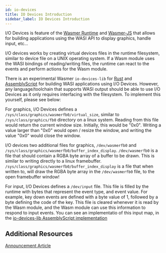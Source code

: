 ```yaml
---
id: io-devices
title: IO Devices Introduction
sidebar_label: IO Devices Introduction
---
```


I/O Devices is feature of the [Wasmer Runtime](/runtime/runtime) and [Wasmer-JS](/wasmer-js/wasmer-js) that allows for building applications using the WASI API to display graphics, handle input, etc...

I/O devices works by creating virtual devices files in the runtime filesystem, similar to device file on a UNIX operating system. If a Wasm module uses the WASI bindings of reading/writing files, the runtime can react to the events and perform actions for the Wasm module.

There is an experimental Wasmer `io-devices-lib` for [Rust](/io-devices/io-devices-lib/io-devices-lib-rust) and [AssemblyScript](/io-devices/io-devices-lib/io-devices-lib-assemblyscript) for building WASI applications using I/O Devices. However, any language/toolchain that supports WASI output should be able to use I/O Devices as it only requires interfacing with the filesystem. To implement this yourself, please see below:

For graphics, I/O Devices defines a `/sys/class/graphics/wasmerfb0/virtual_size`, similar to `/sys/class/graphics/fb0` directory on a linux system. Reading from this file would return the current window size. Initially, this would be "0x0". Writing a value larger than "0x0" would open / resize the window, and writing the value "0x0" would close the window. 

I/O devices two additional files for graphics, `/dev/wasmerfb0` and `/sys/class/graphics/wasmerfb0/buffer_index_display`. `/dev/wasmerfb0` is a file that should contain a RGBA byte array of a buffer to be drawn. This is similar to writing directly to a linux framebuffer. `/sys/class/graphics/wasmerfb0/buffer_index_display` is a file that when written to, will draw the RGBA byte array in the `/dev/wasmerfb0` file, to the open framebuffer window!

For input, I/O Devices defines a `/dev/input` file. This file is filled by the runtime with bytes that represent the event type, and event value. For example, key down events are defined with a byte value of 1, followed by a byte defining the code of the key. This file is cleared whenever it is read by the Wasm module, and the Wasm module can use this information to respond to input events. You can see an implementatio of this input map, in the [io-devices-lib AssemblyScript implementation](https://github.com/wasmerio/io-devices-lib/blob/master/assemblyscript/lib/input-map.ts)

## Additional Resources

[Announcement Article]()

